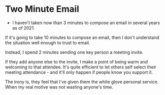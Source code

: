 # Two Minute Email

+ I haven't taken now than 3 minutes to compose an email in several years as of 2021.

If it's going to take 10 minutes to compose an email, then I don't understand the situation well enough to trust to email.

Instead, I spend 2 minutes sending one key person a meeting invite.

If they add anyone else to the invite, I make a point of being warm and welcoming to that attendee. It's quite efficient to let others self select their meeting attendance - and it'll only happen if people know you support it.

The irony is, they feel that I've given them the white glove personal service. When my real motive was not wasting anyone's time.


